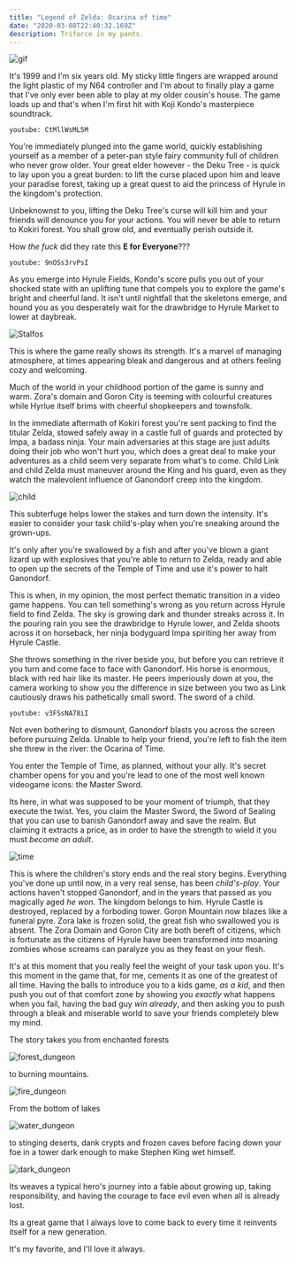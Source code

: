 ```yaml
---
title: "Legend of Zelda: Ocarina of time"
date: "2020-03-08T22:40:32.169Z"
description: Triforce in my pants.
---
```



![gif](zelda_intro.png)

It's 1999 and I'm six years old. My sticky little fingers are wrapped around the light plastic of my N64 controller and I'm about to finally play a game that I've only ever been able to play at my older cousin's house. The game loads up and that's when I'm first hit with Koji Kondo's masterpiece soundtrack. 

`youtube: CtMllWsML5M`

You're immediately plunged into the game world, quickly establishing yourself as a member of a peter-pan style fairy community full of children who never grow older. Your great elder however - the Deku Tree - is quick to lay upon you a great burden: to lift the curse placed upon him and leave your paradise forest, taking up a great quest to aid the princess of Hyrule in the kingdom's protection. 

Unbeknownst to you, lifting the Deku Tree's curse will kill him and your friends will denounce you for your actions. You will never be able to return to Kokiri forest. You shall grow old, and eventually perish outside it.

How *the fuck* did they rate this **E for Everyone**???

`youtube: 9nOSs3rvPsI`

As you emerge into Hyrule Fields, Kondo's score pulls you out of your shocked state with an uplifting tune that compels you to explore the game's bright and cheerful land. It isn't until nightfall that the skeletons emerge, and hound you as you desperately wait for the drawbridge to Hyrule Market to lower at daybreak.

![Stalfos](./stalfos.png)

This is where the game really shows its strength. It's a marvel of managing atmosphere, at times appearing bleak and dangerous and at others feeling cozy and welcoming.

Much of the world in your childhood portion of the game is sunny and warm. Zora's domain and Goron City is teeming with colourful creatures while Hyrlue itself brims with cheerful shopkeepers and townsfolk.

In the immediate aftermath of Kokiri forest you're sent packing to find the titular Zelda, stowed safely away in a castle full of guards and protected by Impa, a badass ninja. Your main adversaries at this stage are just adults doing their job who won't hurt you, which does a great deal to make your adventures as a child seem very separate from what's to come. Child Link and child Zelda must maneuver around the King and his guard, even as they watch the malevolent influence of Ganondorf creep into the kingdom.

![child](./child.png)

This subterfuge helps lower the stakes and turn down the intensity. It's easier to consider your task child's-play when you're sneaking around the grown-ups.

It's only after you're swallowed by a fish and after you've blown a giant lizard up with explosives that you're able to return to Zelda, ready and able to open up the secrets of the Temple of Time and use it's power to halt Ganondorf.

This is when, in my opinion, the most perfect thematic transition in a video game happens. You can tell something's wrong as you return across Hyrule field to find Zelda. The sky is growing dark and thunder streaks across it. In the pouring rain you see the drawbridge to Hyrule lower, and Zelda shoots across it on horseback, her ninja bodyguard Impa spiriting her away from Hyrule Castle.

She throws something in the river beside you, but before you can retrieve it you turn and come face to face with Ganondorf. His horse is enormous, black with red hair like its master. He peers imperiously down at you, the camera working to show you the difference in size between you two as Link cautiously draws his pathetically small sword. The sword of a child. 

`youtube: v3FSsNA78iI`

Not even bothering to dismount, Ganondorf blasts you across the screen before pursuing Zelda. Unable to help your friend, you're left to fish the item she threw in the river: the Ocarina of Time.

You enter the Temple of Time, as planned, without your ally. It's secret chamber opens for you and you're lead to one of the most well known videogame icons: the Master Sword.

Its here, in what was supposed to be your moment of triumph, that they execute the twist. Yes, you claim the Master Sword, the Sword of Sealing that you can use to banish Ganondorf away and save the realm. But claiming it extracts a price, as in order to have the strength to wield it you must *become an adult*.

![time](./time.jpg)

This is where the children's story ends and the real story begins. Everything you've done up until now, in a very real sense, has been *child's-play*. Your actions haven't stopped Ganondorf, and in the years that passed as you magically aged *he won*. The kingdom belongs to him. Hyrule Castle is destroyed, replaced by a forboding tower. Goron Mountain now blazes like a funeral pyre. Zora lake is frozen solid, the great fish who swallowed you is absent. The Zora Domain and Goron City are both bereft of citizens, which is fortunate as the citizens of Hyrule have been transformed into moaning zombies whose screams can paralyze you as they feast on your flesh.

It's at this moment that you really feel the weight of your task upon you. It's this moment in the game that, for me, cements it as one of the greatest of all time. Having the balls to introduce you to a kids game, *as a kid*, and then push you out of that comfort zone by showing you *exactly* what happens when you fail, having the bad guy *win already*, and then asking you to push through a bleak and miserable world to save your friends completely blew my mind.

The story takes you from enchanted forests

![forest_dungeon](./forest_dungeon.jpg)

to burning mountains. 

![fire_dungeon](./fire_dungeon.jpg)

From the bottom of lakes

![water_dungeon](./water_dungeon.jpg)

to stinging deserts, dank crypts and frozen caves before facing down your foe in a tower dark enough to make Stephen King wet himself.
  
![dark_dungeon](./dark_dungeon.png)

Its weaves a typical hero's journey into a fable about growing up, taking responsibility, and having the courage to face evil even when all is already lost.

Its a great game that I always love to come back to every time it reinvents itself for a new generation.

It's my favorite, and I'll love it always.



